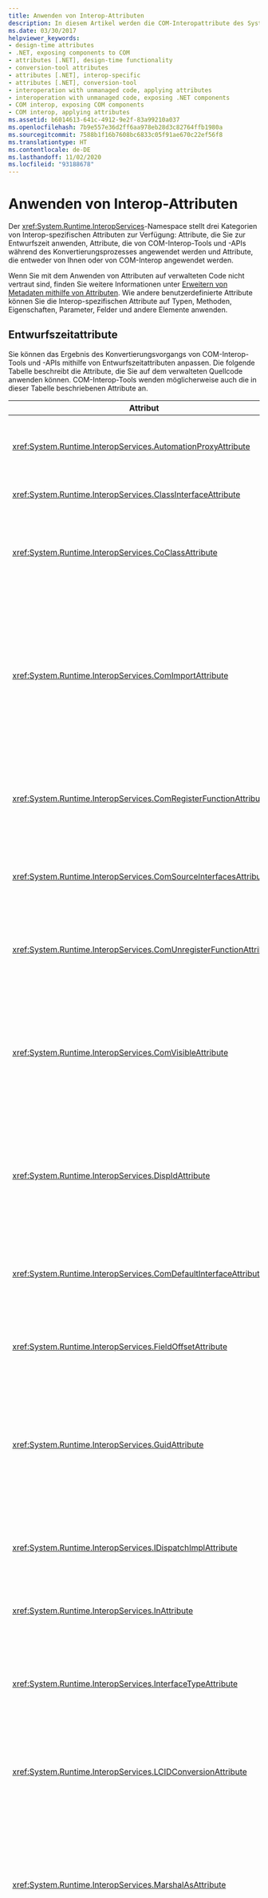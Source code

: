 ```yaml
---
title: Anwenden von Interop-Attributen
description: In diesem Artikel werden die COM-Interopattribute des System.Runtime.InteropServices-Namespace einschließlich der Attribute der Entwurfszeit und des Konvertierungstools zusammengefasst.
ms.date: 03/30/2017
helpviewer_keywords:
- design-time attributes
- .NET, exposing components to COM
- attributes [.NET], design-time functionality
- conversion-tool attributes
- attributes [.NET], interop-specific
- attributes [.NET], conversion-tool
- interoperation with unmanaged code, applying attributes
- interoperation with unmanaged code, exposing .NET components
- COM interop, exposing COM components
- COM interop, applying attributes
ms.assetid: b6014613-641c-4912-9e2f-83a99210a037
ms.openlocfilehash: 7b9e557e36d2ff6aa978eb28d3c82764ffb1980a
ms.sourcegitcommit: 7588b1f16b7608bc6833c05f91ae670c22ef56f8
ms.translationtype: HT
ms.contentlocale: de-DE
ms.lasthandoff: 11/02/2020
ms.locfileid: "93188678"
---
```

# <a name="applying-interop-attributes"></a>Anwenden von Interop-Attributen
Der <xref:System.Runtime.InteropServices>-Namespace stellt drei Kategorien von Interop-spezifischen Attributen zur Verfügung: Attribute, die Sie zur Entwurfszeit anwenden, Attribute, die von COM-Interop-Tools und -APIs während des Konvertierungsprozesses angewendet werden und Attribute, die entweder von Ihnen oder von COM-Interop angewendet werden.  
  
 Wenn Sie mit dem Anwenden von Attributen auf verwalteten Code nicht vertraut sind, finden Sie weitere Informationen unter [Erweitern von Metadaten mithilfe von Attributen](../attributes/index.md). Wie andere benutzerdefinierte Attribute können Sie die Interop-spezifischen Attribute auf Typen, Methoden, Eigenschaften, Parameter, Felder und andere Elemente anwenden.  
  
## <a name="design-time-attributes"></a>Entwurfszeitattribute  
 Sie können das Ergebnis des Konvertierungsvorgangs von COM-Interop-Tools und -APIs mithilfe von Entwurfszeitattributen anpassen. Die folgende Tabelle beschreibt die Attribute, die Sie auf dem verwalteten Quellcode anwenden können. COM-Interop-Tools wenden möglicherweise auch die in dieser Tabelle beschriebenen Attribute an.  
  
|Attribut|Beschreibung|  
|---------------|-----------------|  
|<xref:System.Runtime.InteropServices.AutomationProxyAttribute>|Gibt an, ob der Typ mithilfe des Automation-Marshallers oder eines benutzerdefinierten Proxys und Stubs gemarshallt werden soll.|  
|<xref:System.Runtime.InteropServices.ClassInterfaceAttribute>|Steuert den Typ der für eine Klasse generierten Schnittstelle.|  
|<xref:System.Runtime.InteropServices.CoClassAttribute>|Identifiziert den Klassenbezeichner einer aus einer Typbibliothek importierten Co-Klasse.<br /><br /> Dieses Attribut wird in der Regel von COM-Interop-Tools angewendet.|  
|<xref:System.Runtime.InteropServices.ComImportAttribute>|Gibt an, dass die Definition einer Co-Klasse oder -Schnittstelle aus einer COM-Typbibliothek importiert wurde. Die Common Language Runtime verwendet dieses Flag, um zu wissen, wie der Typ aktiviert und gemarshallt wird. Dieses Attribut verhindert, dass der Typ zurück in eine Typbibliothek exportiert wird.<br /><br /> Dieses Attribut wird in der Regel von COM-Interop-Tools angewendet.|  
|<xref:System.Runtime.InteropServices.ComRegisterFunctionAttribute>|Gibt an, dass eine Methode aufgerufen werden soll, wenn die Assembly für die Verwendung von COM registriert ist, damit der vom Benutzer geschriebene Code während der Registrierung ausgeführt werden kann.|  
|<xref:System.Runtime.InteropServices.ComSourceInterfacesAttribute>|Identifiziert Schnittstellen, die Ereignisquellen für die Klasse sind.<br /><br /> Dieses Attribut wird von COM-Interop-Tools angewendet.|  
|<xref:System.Runtime.InteropServices.ComUnregisterFunctionAttribute>|Gibt an, dass eine Methode aufgerufen werden soll, wenn die Assembly nicht in COM registriert ist, damit vom Benutzer erstellter Code während des Prozesses ausgeführt werden kann.|  
|<xref:System.Runtime.InteropServices.ComVisibleAttribute>|Macht Typen für COM unsichtbar, wenn der Attributwert **FALSE** ist. Dieses Attribut kann für eine gesamte Assembly oder einen einzelnen Typ angewendet werden, um die COM-Sichtbarkeit zu steuern. Standardmäßig sind alle verwalteten, öffentlichen Typen angezeigt. Das Attribut ist nicht erforderlich, um sie sichtbar zu machen.|  
|<xref:System.Runtime.InteropServices.DispIdAttribute>|Gibt die COM-Dispatch-ID (DISPID) einer Methode oder eines Felds an. Dieses Attribut enthält die DISPID für die Methode, das Feld oder die Eigenschaft, die es beschreibt.<br /><br /> Dieses Attribut wird von COM-Interop-Tools angewendet.|
|<xref:System.Runtime.InteropServices.ComDefaultInterfaceAttribute>|Gibt die Standardschnittstelle für eine in .NET implementierte COM-Klasse an.<br /><br /> Dieses Attribut wird von COM-Interop-Tools angewendet.|
|<xref:System.Runtime.InteropServices.FieldOffsetAttribute>|Gibt die physische Position jedes Felds innerhalb einer Klasse an, wenn **StructLayoutAttribute** verwendet und **LayoutKind** auf explizit festgelegt ist.|  
|<xref:System.Runtime.InteropServices.GuidAttribute>|Gibt den Globally Unique Identifier (GUID) einer Klasse, Schnittstelle oder einer ganzen Typbibliothek an. Das Format der Zeichenfolge, die an das Attribut übergeben wird, muss ein zulässiges Konstruktorargument für den Typ **System.Guid** darstellen.<br /><br /> Dieses Attribut wird von COM-Interop-Tools angewendet.|  
|<xref:System.Runtime.InteropServices.IDispatchImplAttribute>|Gibt an, welche **IDispatch** -Schnittstellenimplementierung die Common Language Runtime verwendet, wenn sie duale Schnittstellen und Disp-Schnittstellen für COM verfügbar macht.|  
|<xref:System.Runtime.InteropServices.InAttribute>|Gibt an, dass Daten zum Aufrufer gemarshallt werden sollen. Kann zum Zuordnen von Parametern verwendet werden.|  
|<xref:System.Runtime.InteropServices.InterfaceTypeAttribute>|Steuert, wie eine verwaltete Schnittstelle für COM-Clients (Dual, IUnknown-abgeleitet oder nur IDispatch) verfügbar gemacht wird.<br /><br /> Dieses Attribut wird von COM-Interop-Tools angewendet.|  
|<xref:System.Runtime.InteropServices.LCIDConversionAttribute>|Gibt an, dass eine nicht verwaltete Methodensignatur einen LCID-Parameter erwartet.<br /><br /> Dieses Attribut wird von COM-Interop-Tools angewendet.|  
|<xref:System.Runtime.InteropServices.MarshalAsAttribute>|Gibt an, wie die Daten in Feldern oder Parametern zwischen verwaltetem und nicht verwaltetem Code gemarshallt werden sollen. Das Attribut ist immer optional, da jeder Datentyp standardmäßiges Marshallingverhalten aufweist.<br /><br /> Dieses Attribut wird von COM-Interop-Tools angewendet.|  
|<xref:System.Runtime.InteropServices.OptionalAttribute>|Gibt an, dass ein Parameter optional ist.<br /><br /> Dieses Attribut wird von COM-Interop-Tools angewendet.|  
|<xref:System.Runtime.InteropServices.OutAttribute>|Gibt an, dass die Daten in einem Feld oder Parameter vom aufgerufenen Objekt zurück an den Aufrufer gemarshallt werden müssen.|  
|<xref:System.Runtime.InteropServices.PreserveSigAttribute>|Unterdrückt das HRESULT oder die Retval-Signaturtransformation, die in der Regel bei Interop-Aufrufen stattfindet. Das Attribut wirkt sich auf Marshalling und das Exportieren der Typbibliothek aus.<br /><br /> Dieses Attribut wird von COM-Interop-Tools angewendet.|  
|<xref:System.Runtime.InteropServices.ProgIdAttribute>|Hiermit wird die ProgID einer .NET-Klasse angegeben. Kann zum Zuordnen von Klassen verwendet werden.|  
|<xref:System.Runtime.InteropServices.StructLayoutAttribute>|Steuert das physische Layout der Felder einer Klasse.<br /><br /> Dieses Attribut wird von COM-Interop-Tools angewendet.|  
  
## <a name="conversion-tool-attributes"></a>Attribute des Konvertierungstools  
 Die folgende Tabelle beschreibt die Attribute, die COM-Interop-Tools während des Konvertierungsvorgangs anwenden. Diese Attribute werden nicht zur Entwurfszeit angewendet.  
  
|Attribut|Beschreibung|  
|---------------|-----------------|  
|<xref:System.Runtime.InteropServices.ComAliasNameAttribute>|Gibt den COM-Alias für einen Parameter oder Feldtyp an. Kann verwendet werden, um Parameter und Felder zuzuordnen oder Werte zurückzugeben.|  
|<xref:System.Runtime.InteropServices.ComConversionLossAttribute>|Gibt den Informationsverlust zu einer Klasse oder Schnittstelle an, als diese aus einer Typbibliothek in eine Assembly importiert wurden.|  
|<xref:System.Runtime.InteropServices.ComEventInterfaceAttribute>|Identifiziert die Quellschnittstelle und die Klasse, die die Methoden der Ereignisschnittstelle implementieren.|  
|<xref:System.Runtime.InteropServices.ImportedFromTypeLibAttribute>|Gibt an, dass die Assembly ursprünglich aus einer COM-Typbibliothek importiert wurde. Dieses Attribut enthält die Typdefinition für die Bibliothek von der ursprünglichen Typbibliothek.|  
|<xref:System.Runtime.InteropServices.TypeLibFuncAttribute>|Enthält die **FUNCFLAGS** , die ursprünglich für diese Funktion aus der COM-Typbibliothek importiert wurden.|  
|<xref:System.Runtime.InteropServices.TypeLibTypeAttribute>|Enthält die **FUNCFLAGS** , die ursprünglich für diesen Typ aus der COM-Typbibliothek importiert wurden.|  
|<xref:System.Runtime.InteropServices.TypeLibVarAttribute>|Enthält die **FUNCFLAGS** , die ursprünglich für diese Variable aus der COM-Typbibliothek importiert wurden.|  
  
## <a name="see-also"></a>Siehe auch

- <xref:System.Runtime.InteropServices>
- [Verfügbarmachen von .NET Framework-Komponenten in COM](../../framework/interop/exposing-dotnet-components-to-com.md)
- [Attribute](../attributes/index.md)
- [Qualifizieren von .NET-Typen für die Interoperation](qualify-net-types-for-interoperation.md)
- [Verpacken einer .NET Framework-Assembly für COM](../../framework/interop/packaging-an-assembly-for-com.md)
